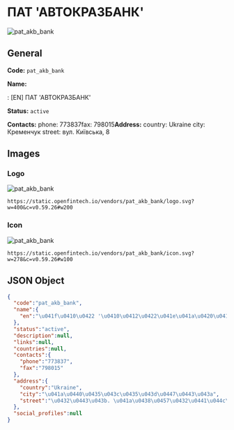 
# ПАТ 'АВТОКРАЗБАНК' 
![pat_akb_bank](https://static.openfintech.io/vendors/pat_akb_bank/logo.svg?w=400&c=v0.59.26#w200)  

## General 
 
**Code:** `pat_akb_bank` 
 
**Name:** 
 
:	[EN] ПАТ 'АВТОКРАЗБАНК' 
 
**Status:** `active` 
 
**Contacts:** 
phone: 773837fax: 798015**Address:** 
country: Ukraine 
city: Кременчук 
street: вул. Київська, 8 

## Images 

### Logo 
 
![pat_akb_bank](https://static.openfintech.io/vendors/pat_akb_bank/logo.svg?w=400&c=v0.59.26#w200)  

```
https://static.openfintech.io/vendors/pat_akb_bank/logo.svg?w=400&c=v0.59.26#w200
```  

### Icon 
 
![pat_akb_bank](https://static.openfintech.io/vendors/pat_akb_bank/icon.svg?w=278&c=v0.59.26#w100)  

```
https://static.openfintech.io/vendors/pat_akb_bank/icon.svg?w=278&c=v0.59.26#w100
```  

## JSON Object 

```json
{
  "code":"pat_akb_bank",
  "name":{
    "en":"\u041f\u0410\u0422 '\u0410\u0412\u0422\u041e\u041a\u0420\u0410\u0417\u0411\u0410\u041d\u041a'"
  },
  "status":"active",
  "description":null,
  "links":null,
  "countries":null,
  "contacts":{
    "phone":"773837",
    "fax":"798015"
  },
  "address":{
    "country":"Ukraine",
    "city":"\u041a\u0440\u0435\u043c\u0435\u043d\u0447\u0443\u043a",
    "street":"\u0432\u0443\u043b. \u041a\u0438\u0457\u0432\u0441\u044c\u043a\u0430, 8"
  },
  "social_profiles":null
}
```  

